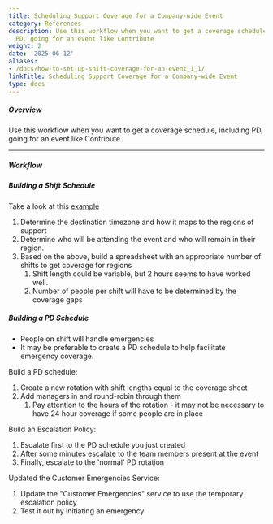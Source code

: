 ```yaml
---
title: Scheduling Support Coverage for a Company-wide Event
category: References
description: Use this workflow when you want to get a coverage schedule, including
  PD, going for an event like Contribute
weight: 2
date: '2025-06-12'
aliases:
- /docs/how-to-set-up-shift-coverage-for-an-event_1_1/
linkTitle: Scheduling Support Coverage for a Company-wide Event
type: docs
---
```


##### Overview

Use this workflow when you want to get a coverage schedule, including PD, going for an event like Contribute

---

##### Workflow

##### Building a Shift Schedule

Take a look at this [example](https://drive.google.com/drive/u/0/search?q=%22Support%20-%20Contribute%202019%20Work%20Schedule%22%20parent:1BrPZj6yd-9vmlPpCD6H8JjgF8c6VceFc)

1. Determine the destination timezone and how it maps to the regions of support
1. Determine who will be attending the event and who will remain in their region.
1. Based on the above, build a spreadsheet with an appropriate number of shifts to get coverage for regions
   1. Shift length could be variable, but 2 hours seems to have worked well.
   1. Number of people per shift will have to be determined by the coverage gaps

##### Building a PD Schedule

- People on shift will handle emergencies
- It may be preferable to create a PD schedule to help facilitate emergency coverage.

Build a PD schedule:

1. Create a new rotation with shift lengths equal to the coverage sheet
1. Add managers in and round-robin through them
   1. Pay attention to the hours of the rotation - it may not be necessary to have 24 hour coverage if some people are in place

Build an Escalation Policy:

1. Escalate first to the PD schedule you just created
1. After some minutes escalate to the team members present at the event
1. Finally, escalate to the 'normal' PD rotation

Updated the Customer Emergencies Service:

1. Update the "Customer Emergencies" service to use the temporary escalation policy
1. Test it out by initiating an emergency
